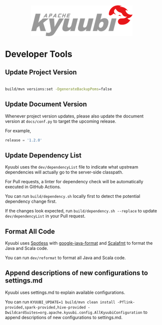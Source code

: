 <!--
 - Licensed to the Apache Software Foundation (ASF) under one or more
 - contributor license agreements.  See the NOTICE file distributed with
 - this work for additional information regarding copyright ownership.
 - The ASF licenses this file to You under the Apache License, Version 2.0
 - (the "License"); you may not use this file except in compliance with
 - the License.  You may obtain a copy of the License at
 -
 -   http://www.apache.org/licenses/LICENSE-2.0
 -
 - Unless required by applicable law or agreed to in writing, software
 - distributed under the License is distributed on an "AS IS" BASIS,
 - WITHOUT WARRANTIES OR CONDITIONS OF ANY KIND, either express or implied.
 - See the License for the specific language governing permissions and
 - limitations under the License.
 -->

<div align=center>

![](../imgs/kyuubi_logo.png)

</div>

# Developer Tools

## Update Project Version

```bash

build/mvn versions:set -DgenerateBackupPoms=false
```

## Update Document Version

Whenever project version updates, please also update the document version at `docs/conf.py` to target the upcoming release.

For example,

```python
release = '1.2.0'
```

## Update Dependency List

Kyuubi uses the `dev/dependencyList` file to indicate what upstream dependencies will actually go to the server-side classpath.

For Pull requests, a linter for dependency check will be automatically executed in GitHub Actions.

You can run `build/dependency.sh` locally first to detect the potential dependency change first.

If the changes look expected, run `build/dependency.sh --replace` to update `dev/dependencyList` in your Pull request.


## Format All Code

Kyuubi uses [Spotless](https://github.com/diffplug/spotless/tree/main/plugin-maven)
with [google-java-format](https://github.com/google/google-java-format) and [Scalafmt](https://scalameta.org/scalafmt/)
to format the Java and Scala code.

You can run `dev/reformat` to format all Java and Scala code.


## Append descriptions of  new configurations to settings.md

Kyuubi uses settings.md to explain available configurations.

You can run `KYUUBI_UPDATE=1 build/mvn clean install -Pflink-provided,spark-provided,hive-provided -DwildcardSuites=org.apache.kyuubi.config.AllKyuubiConfiguration`
to append descriptions of  new configurations to settings.md.